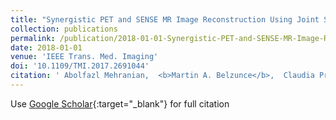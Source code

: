 ```yaml
---
title: "Synergistic PET and SENSE MR Image Reconstruction Using Joint Sparsity Regularization"
collection: publications
permalink: /publication/2018-01-01-Synergistic-PET-and-SENSE-MR-Image-Reconstruction-Using-Joint-Sparsity-Regularization
date: 2018-01-01
venue: 'IEEE Trans. Med. Imaging'
doi: '10.1109/TMI.2017.2691044'
citation: ' Abolfazl Mehranian,  <b>Martin A. Belzunce</b>,  Claudia Prieto,  Alexander Hammers,  Andrew J. Reader, &quot;Synergistic PET and SENSE MR Image Reconstruction Using Joint Sparsity Regularization.&quot; <i>IEEE Trans. Med. Imaging</i>, 2018.'
---
```

Use [Google Scholar](https://scholar.google.com/scholar?q=Synergistic+PET+and+SENSE+MR+Image+Reconstruction+Using+Joint+Sparsity+Regularization){:target="_blank"} for full citation